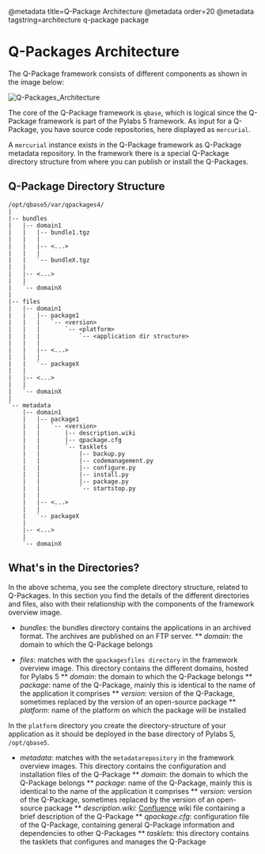 @metadata title=Q-Package Architecture
@metadata order=20
@metadata tagstring=architecture q-package package

[Confluence]: http://www.atlassian.com/software/confluence/
[imgQPArch]: images/images51/qpackages/qp5_architecture.gif


# Q-Packages Architecture

The Q-Package framework consists of different components as shown in the image below:

![Q-Packages_Architecture][imgQPArch]

The core of the Q-Package framework is `qbase`, which is logical since the Q-Package framework is part of the Pylabs 5 framework.
As input for a Q-Package, you have source code repositories, here displayed as `mercurial`. 

A `mercurial` instance exists in the Q-Package framework as Q-Package metadata repository. In the framework there is a special Q-Package directory structure from where you can publish or install the Q-Packages.


## Q-Package Directory Structure

    /opt/qbase5/var/qpackages4/
    |
    |-- bundles
    |   |-- domain1
    |   |   |-- bundle1.tgz
    |   |   |
    |   |   |-- <...>
    |   |   |
    |   |   `-- bundleX.tgz
    |   |
    |   |-- <...>
    |   |
    |   `-- domainX
    |
    |-- files
    |   |-- domain1
    |   |   |-- package1
    |   |   |   `-- <version>
    |   |   |       `-- <platform>
    |   |   |           `-- <application dir structure>
    |   |   |
    |   |   |-- <...>
    |   |   |
    |   |   `-- packageX
    |   |
    |   |-- <...>
    |   |
    |   `-- domainX
    |
    `-- metadata
        |-- domain1
        |   |-- package1
        |   |   `-- <version>
        |   |       |-- description.wiki
        |   |       |-- qpackage.cfg
        |   |       `-- tasklets
        |   |           |-- backup.py
        |   |           |-- codemanagement.py
        |   |           |-- configure.py
        |   |           |-- install.py
        |   |           |-- package.py
        |   |           `-- startstop.py
        |   |
        |   |-- <...>
        |   |
        |   `-- packageX
        |
        |-- <...>
        |
        `-- domainX


## What's in the Directories?
In the above schema, you see the complete directory structure, related to Q-Packages. In this section you find the details of the different directories and files, also with their relationship with the components of the framework overview image.

* *bundles*: the bundles directory contains the applications in an archived format. The archives are published on an FTP server.
** *domain*: the domain to which the Q-Package belongs

* *files*: matches with the `qpackagesfiles directory` in the framework overview image. This directory contains the different domains, hosted for Pylabs 5
** *domain*: the domain to which the Q-Package belongs
** *package*: name of the Q-Package, mainly this is identical to the name of the application it comprises
** *version*: version of the Q-Package, sometimes replaced by the version of an open-source package
** *platform*: name of the platform on which the package will be installed

In the `platform` directory you create the directory-structure of your application as it should be deployed in the base directory of Pylabs 5, `/opt/qbase5`.

* *metadata*: matches with the `metadatarepository` in the framework overview images. This directory contains the configuration and installation files of the Q-Package
** *domain*: the domain to which the Q-Package belongs
** *package*: name of the Q-Package, mainly this is identical to the name of the application it comprises
** *version*: version of the Q-Package, sometimes replaced by the version of an open-source package
** *description.wiki*: [Confluence][] wiki file containing a brief description of the Q-Package
** *qpackage.cfg*: configuration file of the Q-Package, containing general Q-Package information and dependencies to other Q-Packages
** *tasklets*: this directory contains the tasklets that configures and manages the Q-Package